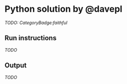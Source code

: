 # Python solution by @davepl

*TODO: CategoryBadge:faithful*

## Run instructions

*TODO*

## Output

*TODO*

